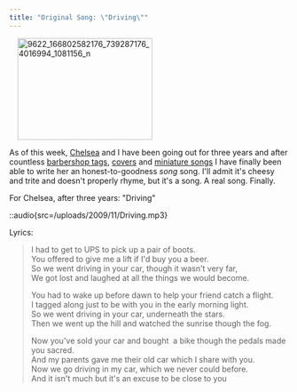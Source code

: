 ```yaml
---
title: "Original Song: \"Driving\""
---
```


<img class="size-large wp-image-716 alignright" style="margin-left: 15px; margin-right: 15px;" title="9622_166802582176_739287176_4016994_1081156_n" src="/uploads/2009/11/9622_166802582176_739287176_4016994_1081156_n-500x375.jpg" alt="9622_166802582176_739287176_4016994_1081156_n" width="243" height="183" />

As of this week, [Chelsea](http://www.chelseahollow.com) and I have been going out for three years and after countless [barbershop tags](/blog/barbershop-multi-track-happy-anniversary-chelsea/), [covers](/blog/multitrack-thats-why-i-love-you/) and [miniature songs](/blog/original-song-our-love-will-last-as-long/) I have finally been able to write her an honest-to-goodness <em>song</em> song. I'll admit it's cheesy and trite and doesn't properly rhyme, but it's a song. A real song. Finally.

For Chelsea, after three years: "Driving"

::audio{src=/uploads/2009/11/Driving.mp3}

Lyrics:

> I had to get to UPS to pick up a pair of boots.  
> You offered to give me a lift if I'd buy you a beer.  
> So we went driving in your car, though it wasn't very far,  
> We got lost and laughed at all the things we would become.  
> 
> You had to wake up before dawn to help your friend catch a flight.  
> I tagged along just to be with you in the early morning light.  
> So we went driving in your car, underneath the stars.  
> Then we went up the hill and watched the sunrise though the fog.  
>   
> Now you've sold your car and bought  a bike though the pedals made you sacred.  
> And my parents gave me their old car which I share with you.  
> Now we go driving in my car, which we never could before.  
> And it isn't much but it's an excuse to be close to you  

